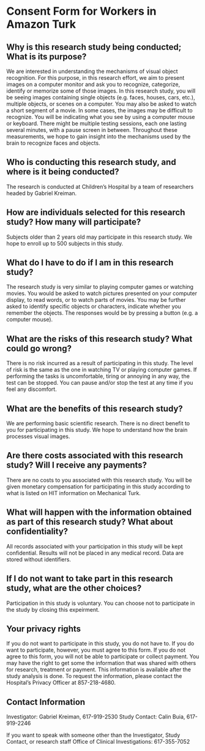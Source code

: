 # Consent Form for Workers in Amazon Turk
## Why is this research study being conducted; What is its purpose? 
We are interested in understanding the mechanisms of visual object recognition. For this purpose, in this research effort, we aim to present images on a computer monitor and ask you to recognize, categorize, identify or memorize some of those images. In this research study, you will be seeing images containing single objects (e.g. faces, houses, cars, etc.), multiple objects, or scenes on a computer. You may also be asked to watch a short segment of a movie. In some cases, the images may be difficult to recognize. You will be indicating what you see by using a computer mouse or keyboard. There might be multiple testing sessions, each one lasting several minutes, with a pause screen in between. Throughout these measurements, we hope to gain insight into the mechanisms used by the brain to recognize faces and objects. 
## Who is conducting this research study, and where is it being conducted? 
The research is conducted at Children’s Hospital by a team of researchers headed by Gabriel Kreiman. 
## How are individuals selected for this research study? How many will participate?
Subjects older than 2 years old may participate in this research study. We hope to enroll up to 500 subjects in this study. 
## What do I have to do if I am in this research study?
The research study is very similar to playing computer games or watching movies. You would be asked to watch pictures presented on your computer display, to read words, or to watch parts of movies. You may be further asked to identify specific objects or characters, indicate whether you remember the objects. The responses would be by pressing a button (e.g. a computer mouse). 
## What are the risks of this research study? What could go wrong?
There is no risk incurred as a result of participating in this study. The level of risk is the same as the one in watching TV or playing computer games. If performing the tasks is uncomfortable, tiring or annoying in any way, the test can be stopped. You can pause and/or stop the test at any time if you feel any discomfort. 
## What are the benefits of this research study?
We are performing basic scientific research. There is no direct benefit to you for participating in this study. We hope to understand how the brain processes visual images. 
## Are there costs associated with this research study? Will I receive any payments?
There are no costs to you associated with this research study. You will be given monetary compensation for participating in this study according to what is listed on HIT information on Mechanical Turk. 
## What will happen with the information obtained as part of this research study? What about confidentiality?
All records associated with your participation in this study will be kept confidential. Results will not be placed in any medical record. Data are stored without identifiers. 
## If I do not want to take part in this research study, what are the other choices?
Participation in this study is voluntary. You can choose not to participate in the study by closing this expeirment. 
## Your privacy rights
If you do not want to participate in this study, you do not have to. If you do want to participate, however, you must agree to this form. If you do not agree to this form, you will not be able to participate or collect payment. 
You may have the right to get some the information that was shared with others for research, treatment or payment. This information is available after the study analysis is done. To request the information, please contact the Hospital’s Privacy Officer at 857-218-4680. 
## Contact Information
Investigator: Gabriel Kreiman, 617-919-2530 
Study Contact: Calin Buia, 617-919-2246 

If you want to speak with someone other than the Investigator, Study Contact, or research staff 
Office of Clinical Investigations: 617-355-7052
